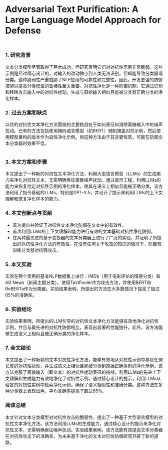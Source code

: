 # Adversarial Text Purification: A Large Language Model Approach for Defense

<figure><img src="../../.gitbook/assets/image (247).png" alt=""><figcaption></figcaption></figure>

##

### 1. 研究背景

文本分类模型尽管取得了巨大成功，但研究表明它们对对抗性示例非常脆弱。这些示例是经过精心设计的，对输入的改动微小到人类无法识别，但却能导致分类器误分类。这种脆弱性严重威胁了NLP应用的可靠性和完整性。因此，开发更强的防御措施以提高分类模型的鲁棒性至关重要。对抗性净化是一种防御机制，它通过识别和移除攻击输入中的对抗性扰动，生成与原始输入相似且能被分类器正确分类的净化样本。

### 2. 过去方案和缺点

以往的对抗性文本净化方法面临的主要挑战在于如何表征和消除离散输入中的噪声扰动。已有的方法包括使用掩码语言模型（如BERT）随机掩盖对抗示例，然后使用模型重构的版本作为良性净化示例。但这种方法由于其贪婪性质，可能在防御文本分类器时效果不佳。

<figure><img src="../../.gitbook/assets/image (248).png" alt=""><figcaption></figcaption></figure>

### 3. 本文方案和步骤

本文提出了一种新的对抗性文本净化方法，利用大型语言模型（LLMs）的生成能力来净化对抗性文本，无需明确表征离散噪声扰动。通过提示工程，利用LLMs的能力来恢复给定对抗性示例的净化样本，使其在语义上相似且能被正确分类。该方法利用了指令基础的LLMs，特别是GPT-3.5，并设计了提示来利用LLMs的上下文理解和恢复净化样本的能力。

### 4. 本文创新点与贡献

* 首次提出并验证了对抗性文本净化防御在文本中的有效性。
* 首次利用LLMs的上下文理解和能力进行有效的文本基础对抗性净化防御。
* 在两种最先进的基于变换器的文本分类器上进行了广泛的实验，并证明了所提出的对抗性净化方法的有效性，在没有任何关于攻击的知识的情况下，防御预训练分类器对抗强攻击。

### 5. 本文实验

实验在两个常用的基准NLP数据集上进行：IMDb（用于电影评论的情感分类）和AG News（新闻主题分类）。使用TextFooler作为攻击方法，并使用BERT和RoBERTa作为分类器。实验结果表明，所提出的方法在大多数情况下提高了超过65%的准确率。

### 6. 实验结论

实验结果表明，所提出的LLM引导的对抗性文本净化方法能够有效地净化对抗性示例，并且与最先进的对抗性防御相比，表现出显著的性能提升。此外，该方法能够生成语义上相似且被正确分类的净化样本。

### 7. 全文结论

本文提出了一种新颖的文本对抗性净化方法，能够有效地从对抗性示例中移除任何长度的对抗性扰动，并生成语义上相似且能被分类到原始正确类别的净化示例。该方法克服了离散输入（即文本）的对抗性扰动表征的挑战，利用LLMs的先进上下文理解和生成能力有效地净化了对抗性示例。通过精心设计的提示，利用LLMs从给定的对抗性实例中检索净化示例，确保了语义相似性和准确分类。这种方法在多种分类器上表现出色，平均准确率提高了超过65%。

### 阅读总结

本文针对文本分类模型对对抗性攻击的脆弱性，提出了一种基于大型语言模型的对抗性文本净化方法。该方法利用LLMs的生成能力，通过精心设计的提示来净化对抗性文本，无需明确表征噪声扰动。实验结果表明，该方法能有效提高文本分类器在对抗性攻击下的准确率，为未来基于净化的文本对抗性防御研究开辟了新的道路。

